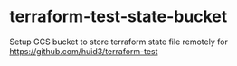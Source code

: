 # terraform-test-state-bucket

Setup GCS bucket to store terraform state file remotely for https://github.com/huid3/terraform-test
